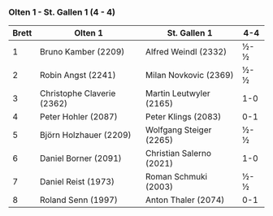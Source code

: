 ### Olten 1 - St. Gallen 1 (4 - 4)

| Brett | Olten 1                    | St. Gallen 1             | 4-4 |
|-------|----------------------------|--------------------------|-----|
| 1     | Bruno Kamber (2209)        | Alfred Weindl (2332)     | ½-½ |
| 2     | Robin Angst (2241)         | Milan Novkovic (2369)    | ½-½ |
| 3     | Christophe Claverie (2362) | Martin Leutwyler (2165)  | 1-0 |
| 4     | Peter Hohler (2087)        | Peter Klings (2083)      | 0-1 |
| 5     | Björn Holzhauer (2209)     | Wolfgang Steiger (2265)  | ½-½ |
| 6     | Daniel Borner (2091)       | Christian Salerno (2021) | 1-0 |
| 7     | Daniel Reist (1973)        | Roman Schmuki (2003)     | ½-½ |
| 8     | Roland Senn (1997)         | Anton Thaler (2074)      | 0-1 |
